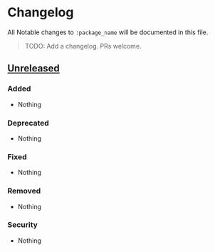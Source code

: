 # Changelog

All Notable changes to `:package_name` will be documented in this file.

> TODO: Add a changelog.
> PRs welcome.

## [Unreleased]

### Added
- Nothing

### Deprecated
- Nothing

### Fixed
- Nothing

### Removed
- Nothing

### Security
- Nothing

[Unreleased]: https://github.com/znck/belongs-to-through/compare/v2.2...HEAD
